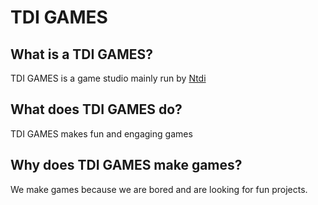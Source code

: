 # TDI GAMES
## What is a TDI GAMES?
TDI GAMES is a game studio mainly run by [Ntdi](https://github.com/professional-tdi)

## What does TDI GAMES do?
TDI GAMES makes fun and engaging games

## Why does TDI GAMES make games?
We make games because we are bored and are looking for fun projects.
